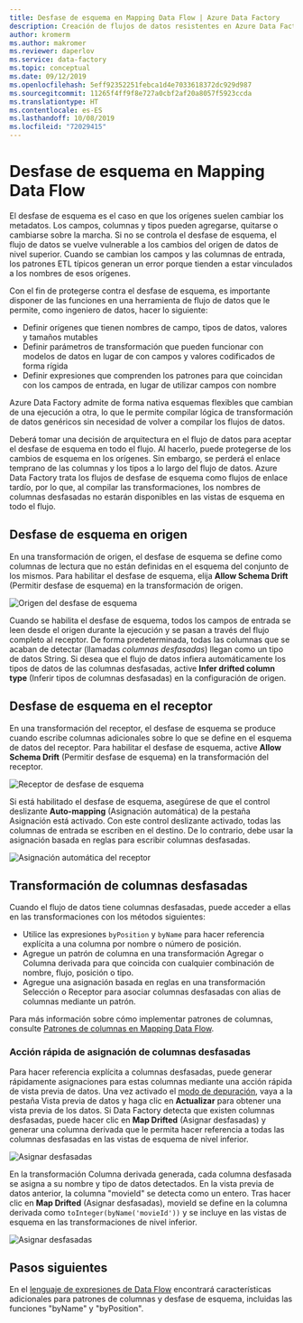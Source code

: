 ```yaml
---
title: Desfase de esquema en Mapping Data Flow | Azure Data Factory
description: Creación de flujos de datos resistentes en Azure Data Factory con desfase de esquema
author: kromerm
ms.author: makromer
ms.reviewer: daperlov
ms.service: data-factory
ms.topic: conceptual
ms.date: 09/12/2019
ms.openlocfilehash: 5eff92352251febca1d4e7033618372dc929d987
ms.sourcegitcommit: 11265f4ff9f8e727a0cbf2af20a8057f5923ccda
ms.translationtype: HT
ms.contentlocale: es-ES
ms.lasthandoff: 10/08/2019
ms.locfileid: "72029415"
---
```

# <a name="schema-drift-in-mapping-data-flow"></a>Desfase de esquema en Mapping Data Flow



El desfase de esquema es el caso en que los orígenes suelen cambiar los metadatos. Los campos, columnas y tipos pueden agregarse, quitarse o cambiarse sobre la marcha. Si no se controla el desfase de esquema, el flujo de datos se vuelve vulnerable a los cambios del origen de datos de nivel superior. Cuando se cambian los campos y las columnas de entrada, los patrones ETL típicos generan un error porque tienden a estar vinculados a los nombres de esos orígenes.

Con el fin de protegerse contra el desfase de esquema, es importante disponer de las funciones en una herramienta de flujo de datos que le permite, como ingeniero de datos, hacer lo siguiente:

* Definir orígenes que tienen nombres de campo, tipos de datos, valores y tamaños mutables
* Definir parámetros de transformación que pueden funcionar con modelos de datos en lugar de con campos y valores codificados de forma rígida
* Definir expresiones que comprenden los patrones para que coincidan con los campos de entrada, en lugar de utilizar campos con nombre

Azure Data Factory admite de forma nativa esquemas flexibles que cambian de una ejecución a otra, lo que le permite compilar lógica de transformación de datos genéricos sin necesidad de volver a compilar los flujos de datos.

Deberá tomar una decisión de arquitectura en el flujo de datos para aceptar el desfase de esquema en todo el flujo. Al hacerlo, puede protegerse de los cambios de esquema en los orígenes. Sin embargo, se perderá el enlace temprano de las columnas y los tipos a lo largo del flujo de datos. Azure Data Factory trata los flujos de desfase de esquema como flujos de enlace tardío, por lo que, al compilar las transformaciones, los nombres de columnas desfasadas no estarán disponibles en las vistas de esquema en todo el flujo.

## <a name="schema-drift-in-source"></a>Desfase de esquema en origen

En una transformación de origen, el desfase de esquema se define como columnas de lectura que no están definidas en el esquema del conjunto de los mismos. Para habilitar el desfase de esquema, elija **Allow Schema Drift** (Permitir desfase de esquema) en la transformación de origen.

![Origen del desfase de esquema](media/data-flow/schemadrift001.png "Schema drift source")

Cuando se habilita el desfase de esquema, todos los campos de entrada se leen desde el origen durante la ejecución y se pasan a través del flujo completo al receptor. De forma predeterminada, todas las columnas que se acaban de detectar (llamadas *columnas desfasadas*) llegan como un tipo de datos String. Si desea que el flujo de datos infiera automáticamente los tipos de datos de las columnas desfasadas, active **Infer drifted column type** (Inferir tipos de columnas desfasadas) en la configuración de origen.

## <a name="schema-drift-in-sink"></a>Desfase de esquema en el receptor

En una transformación del receptor, el desfase de esquema se produce cuando escribe columnas adicionales sobre lo que se define en el esquema de datos del receptor. Para habilitar el desfase de esquema, active **Allow Schema Drift** (Permitir desfase de esquema) en la transformación del receptor.

![Receptor de desfase de esquema](media/data-flow/schemadrift002.png "Schema drift sink")

Si está habilitado el desfase de esquema, asegúrese de que el control deslizante **Auto-mapping** (Asignación automática) de la pestaña Asignación está activado. Con este control deslizante activado, todas las columnas de entrada se escriben en el destino. De lo contrario, debe usar la asignación basada en reglas para escribir columnas desfasadas.

![Asignación automática del receptor](media/data-flow/automap.png "Sink auto mapping")

## <a name="transforming-drifted-columns"></a>Transformación de columnas desfasadas

Cuando el flujo de datos tiene columnas desfasadas, puede acceder a ellas en las transformaciones con los métodos siguientes:

* Utilice las expresiones `byPosition` y `byName` para hacer referencia explícita a una columna por nombre o número de posición.
* Agregue un patrón de columna en una transformación Agregar o Columna derivada para que coincida con cualquier combinación de nombre, flujo, posición o tipo.
* Agregue una asignación basada en reglas en una transformación Selección o Receptor para asociar columnas desfasadas con alias de columnas mediante un patrón.

Para más información sobre cómo implementar patrones de columnas, consulte [Patrones de columnas en Mapping Data Flow](concepts-data-flow-column-pattern.md).

### <a name="map-drifted-columns-quick-action"></a>Acción rápida de asignación de columnas desfasadas

Para hacer referencia explícita a columnas desfasadas, puede generar rápidamente asignaciones para estas columnas mediante una acción rápida de vista previa de datos. Una vez activado el [modo de depuración](concepts-data-flow-debug-mode.md), vaya a la pestaña Vista previa de datos y haga clic en **Actualizar** para obtener una vista previa de los datos. Si Data Factory detecta que existen columnas desfasadas, puede hacer clic en **Map Drifted** (Asignar desfasadas) y generar una columna derivada que le permita hacer referencia a todas las columnas desfasadas en las vistas de esquema de nivel inferior.

![Asignar desfasadas](media/data-flow/mapdrifted1.png "Map drifted")

En la transformación Columna derivada generada, cada columna desfasada se asigna a su nombre y tipo de datos detectados. En la vista previa de datos anterior, la columna "movieId" se detecta como un entero. Tras hacer clic en **Map Drifted** (Asignar desfasadas), movieId se define en la columna derivada como `toInteger(byName('movieId'))` y se incluye en las vistas de esquema en las transformaciones de nivel inferior.

![Asignar desfasadas](media/data-flow/mapdrifted2.png "Map drifted")

## <a name="next-steps"></a>Pasos siguientes
En el [lenguaje de expresiones de Data Flow](data-flow-expression-functions.md) encontrará características adicionales para patrones de columnas y desfase de esquema, incluidas las funciones "byName" y "byPosition".
